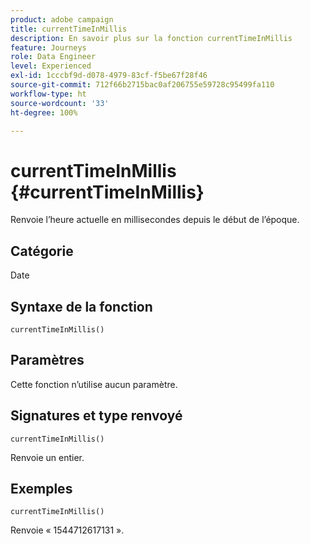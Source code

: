 ```yaml
---
product: adobe campaign
title: currentTimeInMillis
description: En savoir plus sur la fonction currentTimeInMillis
feature: Journeys
role: Data Engineer
level: Experienced
exl-id: 1cccbf9d-d078-4979-83cf-f5be67f28f46
source-git-commit: 712f66b2715bac0af206755e59728c95499fa110
workflow-type: ht
source-wordcount: '33'
ht-degree: 100%

---
```


# currentTimeInMillis {#currentTimeInMillis}

Renvoie l’heure actuelle en millisecondes depuis le début de l’époque.

## Catégorie

Date

## Syntaxe de la fonction

`currentTimeInMillis()`

## Paramètres

Cette fonction n’utilise aucun paramètre.

## Signatures et type renvoyé

`currentTimeInMillis()`

Renvoie un entier.

## Exemples

`currentTimeInMillis()`

Renvoie « 1544712617131 ».

